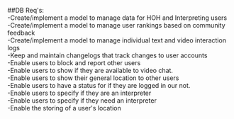 ##DB Req's:  
-Create/implement a model to manage data for HOH and Interpreting users  
-Create/implement a model to manage user rankings based on community feedback  
-Create/implement a model to manage individual text and video interaction logs  
-Keep and maintain changelogs that track changes to user accounts  
-Enable users to block and report other users  
-Enable users to show if they are available to video chat.  
-Enable users to show their general location to other users  
-Enable users to have a status for if they are logged in our not.  
-Enable users to specify if they are an interpreter  
-Enable users to specify if they need an interpreter  
-Enable the storing of a user's location  
